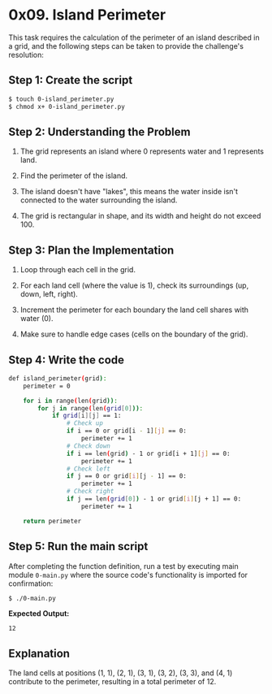 # 0x09. Island Perimeter

This task requires the calculation of the perimeter of an island described in a grid, and the following steps can be taken to provide the challenge's resolution:

## Step 1: Create the script

```bash
$ touch 0-island_perimeter.py
$ chmod x+ 0-island_perimeter.py
```

## Step 2: Understanding the Problem

1. The grid represents an island where 0 represents water and 1 represents land.

2. Find the perimeter of the island.

3. The island doesn't have "lakes", this means the water inside isn't connected to the water surrounding the island.

4. The grid is rectangular in shape, and its width and height do not exceed 100.

## Step 3: Plan the Implementation

1. Loop through each cell in the grid.

2. For each land cell (where the value is 1), check its surroundings (up, down, left, right).

3. Increment the perimeter for each boundary the land cell shares with water (0).

4. Make sure to handle edge cases (cells on the boundary of the grid).

## Step 4: Write the code

```bash
def island_perimeter(grid):
    perimeter = 0

    for i in range(len(grid)):
        for j in range(len(grid[0])):
            if grid[i][j] == 1:
                # Check up
                if i == 0 or grid[i - 1][j] == 0:
                    perimeter += 1
                # Check down
                if i == len(grid) - 1 or grid[i + 1][j] == 0:
                    perimeter += 1
                # Check left
                if j == 0 or grid[i][j - 1] == 0:
                    perimeter += 1
                # Check right
                if j == len(grid[0]) - 1 or grid[i][j + 1] == 0:
                    perimeter += 1

    return perimeter
```

## Step 5: Run the main script

After completing the function definition, run a test by executing main module `0-main.py` where the source code's functionality is imported for confirmation:

```
$ ./0-main.py
```

**Expected Output:**

```bash
12
```

## Explanation

The land cells at positions (1, 1), (2, 1), (3, 1), (3, 2), (3, 3), and (4, 1) contribute to the perimeter, resulting in a total perimeter of 12.
